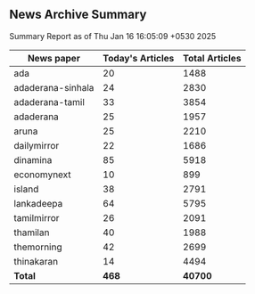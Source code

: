 <!-- @format -->
## News Archive Summary

Summary Report as of Thu Jan 16 16:05:09 +0530 2025

| News paper         | Today's Articles | Total Articles |
|--------------------|------------------|----------------|
| ada               | 20          | 1488        |
| adaderana-sinhala               | 24          | 2830        |
| adaderana-tamil               | 33          | 3854        |
| adaderana               | 25          | 1957        |
| aruna               | 25          | 2210        |
| dailymirror               | 22          | 1686        |
| dinamina               | 85          | 5918        |
| economynext               | 10          | 899        |
| island               | 38          | 2791        |
| lankadeepa               | 64          | 5795        |
| tamilmirror               | 26          | 2091        |
| thamilan               | 40          | 1988        |
| themorning               | 42          | 2699        |
| thinakaran               | 14          | 4494        |
| **Total**          | **468**      | **40700** |

